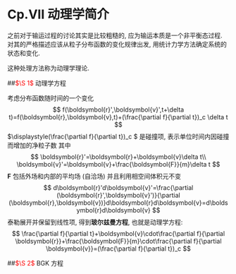 # Cp.VII 动理学简介

之前对于输运过程的讨论其实是比较粗糙的, 应为输运本质是一个非平衡态过程. 对其的严格描述应该从粒子分布函数的变化规律出发, 用统计力学方法确定系统的状态和变化. 

这种处理方法称为动理学理论.

##<font color='red'>$\S 1$ </font>动理学方程

考虑分布函数随时间的一个变化
$$
f(\boldsymbol{r}',\boldsymbol{v}',t+\delta t)=f(\boldsymbol{r},\boldsymbol{v},t)+(\frac{\partial f}{\partial t})_c \delta t
$$
$\displaystyle(\frac{\partial f}{\partial t})_c $ 是碰撞项, 表示单位时间内因碰撞而增加的净粒子数
其中
$$
\boldsymbol{r}'=\boldsymbol{r}+\boldsymbol{v}\delta t\\
\boldsymbol{v}'=\boldsymbol{v}+\frac{\boldsymbol{F}}{m}\delta t
$$
$\boldsymbol{F}$ 包括外场和内部的平均场 (自洽场)
并且利用相空间体积元不变
$$
d\boldsymbol{r}'d\boldsymbol{v}'=\frac{\partial (\boldsymbol{r}',\boldsymbol{v}')}{\partial (\boldsymbol{r},\boldsymbol{v})}d\boldsymbol{r}d\boldsymbol{v}=d\boldsymbol{r}d\boldsymbol{v}
$$
泰勒展开并保留到线性项, 得到**玻尔兹曼方程**, 也就是动理学方程:
$$
\frac{\partial f}{\partial t}+\boldsymbol{v}\cdot\frac{\partial f}{\partial \boldsymbol{r}}+\frac{\boldsymbol{F}}{m}\cdot\frac{\partial f}{\partial \boldsymbol{v}}=(\frac{\partial f}{\partial t})_c 
$$

##<font color='red'>$\S 2$ </font>BGK 方程